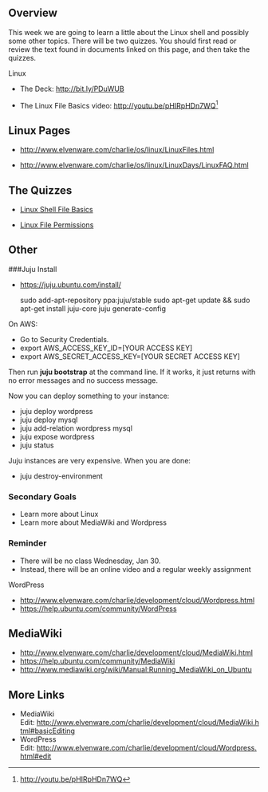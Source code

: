 Overview
--------

This week we are going to learn a little about the Linux shell and possibly some
other topics. There will be two quizzes. You should first read or review the
text found in documents linked on this page, and then take the quizzes.

Linux

-   The Deck: <http://bit.ly/PDuWUB>

-   The Linux File Basics video: <http://youtu.be/pHIRpHDn7WQ>[^1]

    [^1]: <http://youtu.be/pHIRpHDn7WQ>

Linux Pages
-----------

-   <http://www.elvenware.com/charlie/os/linux/LinuxFiles.html>

-   <http://www.elvenware.com/charlie/os/linux/LinuxDays/LinuxFAQ.html>  
    

The Quizzes
-----------

-   [Linux Shell File Basics][2]

    [2]: <https://bc.instructure.com/courses/793364/quizzes/776149>

-   [Linux File Permissions][3]

    [3]: <https://bc.instructure.com/courses/793364/quizzes/776271>


Other
-----

###Juju Install

- <https://juju.ubuntu.com/install/>

	sudo add-apt-repository ppa:juju/stable
	sudo apt-get update && sudo apt-get install juju-core
	juju generate-config
	
On AWS:

- Go to Security Credentials.
- export AWS_ACCESS_KEY_ID=[YOUR ACCESS KEY]
- export AWS_SECRET_ACCESS_KEY=[YOUR SECRET ACCESS KEY]

Then run **juju bootstrap** at the command line. If it works, it
just returns with no error messages and no success message. 

Now you can deploy something to your instance:

- juju deploy wordpress
- juju deploy mysql
- juju add-relation wordpress mysql
- juju expose wordpress
- juju status

Juju instances are very expensive. When you are done: 

- juju destroy-environment

### Secondary Goals

-   Learn more about Linux
-   Learn more about MediaWiki and Wordpress

### Reminder

-   There will be no class Wednesday, Jan 30.
-   Instead, there will be an online video and a regular weekly assignment


WordPress

-   <http://www.elvenware.com/charlie/development/cloud/Wordpress.html>
-   <https://help.ubuntu.com/community/WordPress>

MediaWiki
---------

-   <http://www.elvenware.com/charlie/development/cloud/MediaWiki.html>
-   <https://help.ubuntu.com/community/MediaWiki>
-   <http://www.mediawiki.org/wiki/Manual:Running_MediaWiki_on_Ubuntu>

More Links
----------

-   MediaWiki Edit: <http://www.elvenware.com/charlie/development/cloud/MediaWiki.html#basicEditing>
-   WordPress Edit: <http://www.elvenware.com/charlie/development/cloud/Wordpress.html#edit>
